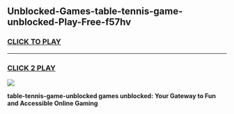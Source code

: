 
## Unblocked-Games-table-tennis-game-unblocked-Play-Free-f57hv
<h3>
<a href="https://premium76.site?title=table-tennis-game-unblocked&ref=23A">CLICK TO PLAY</a></h3>
<hr>

<h3>
<a href="https://premium76.site?title=table-tennis-game-unblocked&ref=23A">CLICK 2 PLAY</a>
  
</h3>

<a href="https://premium76.site?title=table-tennis-game-unblocked&ref=23A"><img src="https://clearcache.store/games.png"></a>


**table-tennis-game-unblocked games unblocked: Your Gateway to Fun and Accessible Online Gaming**
